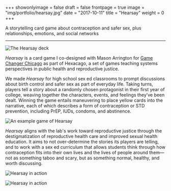 +++
showonlyimage = false
draft = false
frontpage = true
image = "img/portfolio/hearsay.jpg"
date = "2017-10-11"
title = "Hearsay"
weight = 0
+++

A storytelling card game about contraception and safer sex, plus relationships, emotions, and social networks

<!--more-->

***

![The Hearsay deck](/img/portfolio/hearsay.jpg)

*Hearsay* is a card game I co-designed with Mason Arrington for [Game Changer Chicago](https://ci3.uchicago.edu/labs/game-changer-chicago/) as part of Hexacago, a set of games teaching systems perspectives in public health and reproductive justice.

We made *Hearsay* for high school sex ed classrooms to prompt discussions about birth control and safer sex as part of everyday life. Taking turns, players tell a story about a randomly chosen protagonist in their first year of college, weaving together the characters, events, and feelings they’ve been dealt. Winning the game entails maneuvering to place yellow cards into the narrative, each of which describes a form of contraception or STD prevention, including PrEP, IUDs, condoms, and abstinence. 

![An example game of Hearsay](/img/portfolio/hearsay2.jpg)

*Hearsay* aligns with the lab's work toward reproductive justice through the destigmatization of reproductive health care and improved sexual health education. It aims  to not over-determine the stories its players are telling, and to work with a sex ed curriculum that allows students think through how contraception fits into their own lives and the lives of people around them—not as something taboo and scary, but as something normal, healthy, and worth discussing.

![Hearsay in action](/img/portfolio/hearsay3.jpg)

![Hearsay in action](/img/portfolio/hearsay4.jpg)